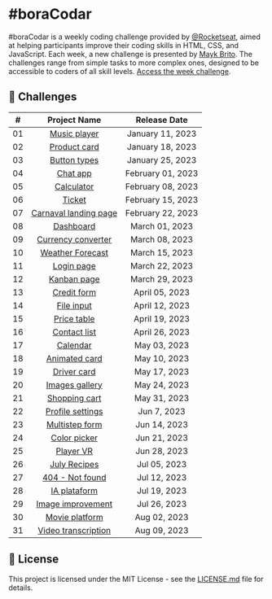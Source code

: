 # #boraCodar
#boraCodar is a weekly coding challenge provided by [@Rocketseat](https://www.rocketseat.com.br/), aimed at helping participants improve their coding skills in HTML, CSS, and JavaScript. Each week, a new challenge is presented by [Mayk Brito](https://github.com/maykbrito). The challenges range from simple tasks to more complex ones, designed to be accessible to coders of all skill levels. [Access the week challenge](https://www.rocketseat.com.br/boracodar).

## 🚀 Challenges

| # | Project Name | Release Date |
| :-: | :------------: | :------------: |
| 01 | [Music player](https://github.com/bw3sley/bora-codar/tree/main/%2301) | January 11, 2023 |
| 02 | [Product card](https://github.com/bw3sley/bora-codar/tree/main/%2302) | January 18, 2023 |
| 03 | [Button types](https://github.com/bw3sley/bora-codar/tree/main/%2303) | January 25, 2023 |
| 04 | [Chat app](https://github.com/bw3sley/bora-codar/tree/main/%2304) | February 01, 2023 |
| 05 | [Calculator](https://github.com/bw3sley/bora-codar/tree/main/%2305) | February 08, 2023 |
| 06 | [Ticket](https://github.com/bw3sley/bora-codar/tree/main/%2306) | February 15, 2023 |
| 07 | [Carnaval landing page](https://github.com/bw3sley/bora-codar/tree/main/%2307) | February 22, 2023 |
| 08 | [Dashboard](https://github.com/bw3sley/bora-codar/tree/main/%2308) | March 01, 2023 |
| 09 | [Currency converter](https://github.com/bw3sley/bora-codar/tree/main/%2309) | March 08, 2023 |
| 10 | [Weather Forecast](https://github.com/bw3sley/bora-codar/tree/main/%2310) | March 15, 2023 |
| 11 | [Login page](https://github.com/bw3sley/bora-codar/tree/main/%2311) | March 22, 2023 |
| 12 | [Kanban page](https://github.com/bw3sley/bora-codar/tree/main/%2312) | March 29, 2023 |
| 13 | [Credit form](https://github.com/bw3sley/bora-codar/tree/main/%2313) | April 05, 2023 |
| 14 | [File input](https://github.com/bw3sley/bora-codar/tree/main/%2314) | April 12, 2023 |
| 15 | [Price table](https://github.com/bw3sley/bora-codar/tree/main/%2315) | April 19, 2023 |
| 16 | [Contact list](https://github.com/bw3sley/bora-codar/tree/main/%2316) | April 26, 2023 |
| 17 | [Calendar](https://github.com/bw3sley/bora-codar/tree/main/%2317) | May 03, 2023 |
| 18 | [Animated card](https://github.com/bw3sley/bora-codar/tree/main/%2318) | May 10, 2023 |
| 19 | [Driver card](https://github.com/bw3sley/bora-codar/tree/main/%2319) | May 17, 2023 |
| 20 | [Images gallery](https://github.com/bw3sley/bora-codar/tree/main/%2320) | May 24, 2023 |
| 21 | [Shopping cart](https://github.com/bw3sley/bora-codar/tree/main/%2321) | May 31, 2023 |
| 22 | [Profile settings](https://github.com/bw3sley/bora-codar/tree/main/%2322) | Jun 7, 2023 |
| 23 | [Multistep form](https://github.com/bw3sley/bora-codar/tree/main/%2323) | Jun 14, 2023 |
| 24 | [Color picker](https://github.com/bw3sley/bora-codar/tree/main/%2324) | Jun 21, 2023 |
| 25 | [Player VR](https://github.com/bw3sley/bora-codar/tree/main/%2325) | Jun 28, 2023 |
| 26 | [July Recipes](https://github.com/bw3sley/bora-codar/tree/main/%2326) | Jul 05, 2023 |
| 27 | [404 - Not found](https://github.com/bw3sley/bora-codar/tree/main/%2327) | Jul 12, 2023 |
| 28 | [IA plataform](https://github.com/bw3sley/bora-codar/tree/main/%2328) | Jul 19, 2023 |
| 29 | [Image improvement](https://github.com/bw3sley/bora-codar/tree/main/%2329) | Jul 26, 2023 |
| 30 | [Movie platform](https://github.com/bw3sley/bora-codar/tree/main/%2330) | Aug 02, 2023 |
| 31 | [Video transcription](https://github.com/bw3sley/bora-codar/tree/main/%2331) | Aug 09, 2023 |

## 📝 License

This project is licensed under the MIT License - see the [LICENSE.md](./LICENSE.md) file for details.
